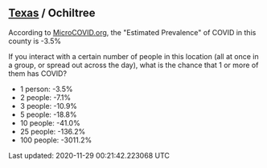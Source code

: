 
## [Texas](/united-states/texas) / Ochiltree

According to [MicroCOVID.org](http://microcovid.org),
the "Estimated Prevalence" of COVID in this county is -3.5%

If you interact with a certain number of people in this location
(all at once in a group, or spread out across the day), what is the chance that
1 or more of them has COVID?

- 1 person: -3.5%
- 2 people: -7.1%
- 3 people: -10.9%
- 5 people: -18.8%
- 10 people: -41.0%
- 25 people: -136.2%
- 100 people: -3011.2%

Last updated: 2020-11-29 00:21:42.223068 UTC
